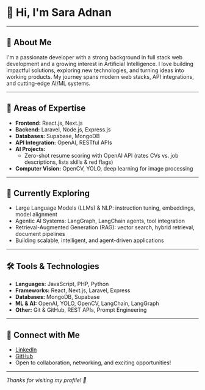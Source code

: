 # 👋 Hi, I'm Sara Adnan

---

## 📝 About Me

I'm a passionate developer with a strong background in full stack web development and a growing interest in Artificial Intelligence. I love building impactful solutions, exploring new technologies, and turning ideas into working products. My journey spans modern web stacks, API integrations, and cutting-edge AI/ML systems.

---

## 🚀 Areas of Expertise

- **Frontend:** React.js, Next.js
- **Backend:** Laravel, Node.js, Express.js
- **Databases:** Supabase, MongoDB
- **API Integration:** OpenAI, RESTful APIs
- **AI Projects:** 
  - Zero-shot resume scoring with OpenAI API (rates CVs vs. job descriptions, lists skills & red flags)
- **Computer Vision:** OpenCV, YOLO, deep learning for image processing

---

## 🌱 Currently Exploring

- Large Language Models (LLMs) & NLP: instruction tuning, embeddings, model alignment
- Agentic AI Systems: LangGraph, LangChain agents, tool integration
- Retrieval-Augmented Generation (RAG): vector search, hybrid retrieval, document pipelines
- Building scalable, intelligent, and agent-driven applications

---

## 🛠️ Tools & Technologies

- **Languages:** JavaScript, PHP, Python
- **Frameworks:** React, Next.js, Laravel, Express
- **Databases:** MongoDB, Supabase
- **ML & AI:** OpenAI, YOLO, OpenCV, LangChain, LangGraph
- **Other:** Git & GitHub, REST APIs, Prompt Engineering

---

## 🤝 Connect with Me

- [LinkedIn](#) <!-- Replace # with your LinkedIn URL -->
- [GitHub](https://github.com/Saraadnan-sa)
- Open to collaboration, networking, and exciting opportunities!

---

*Thanks for visiting my profile! 🚀*
